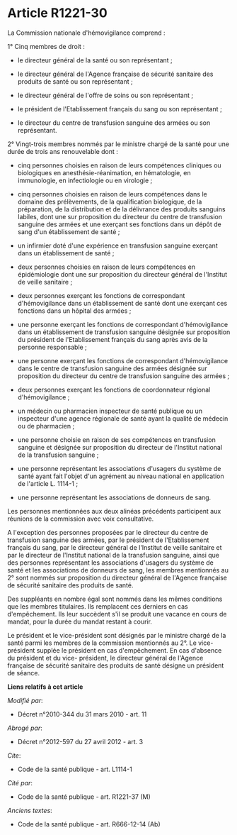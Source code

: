 # Article R1221-30

La Commission nationale d'hémovigilance comprend : 

1° Cinq membres de droit :

- le directeur général de la santé ou son représentant ;

- le directeur général de l'Agence française de sécurité sanitaire des produits de santé ou son représentant ;

- le directeur général de l'offre de soins ou son représentant ;

- le président de l'Etablissement français du sang ou son représentant ;

- le directeur du centre de transfusion sanguine des armées ou son représentant. 

2° Vingt-trois membres nommés par le ministre chargé de la santé pour une durée de trois ans renouvelable dont :

- cinq personnes choisies en raison de leurs compétences cliniques ou biologiques en anesthésie-réanimation, en hématologie,
en immunologie, en infectiologie ou en virologie ;

- cinq personnes choisies en raison de leurs compétences dans le domaine des prélèvements, de la qualification biologique, de
la préparation, de la distribution et de la délivrance des produits sanguins labiles, dont une sur proposition du directeur
du centre de transfusion sanguine des armées et une exerçant ses fonctions dans un dépôt de sang d'un établissement de
santé ;

- un infirmier doté d'une expérience en transfusion sanguine exerçant dans un établissement de santé ;

- deux personnes choisies en raison de leurs compétences en épidémiologie dont une sur proposition du directeur général de
l'Institut de veille sanitaire ;

- deux personnes exerçant les fonctions de correspondant d'hémovigilance dans un établissement de santé dont une exerçant ces
fonctions dans un hôpital des armées ;

- une personne exerçant les fonctions de correspondant d'hémovigilance dans un établissement de transfusion sanguine désignée
sur proposition du président de l'Etablissement français du sang après avis de la personne responsable ;

- une personne exerçant les fonctions de correspondant d'hémovigilance dans le centre de transfusion sanguine des armées
désignée sur proposition du directeur du centre de transfusion sanguine des armées ;

- deux personnes exerçant les fonctions de coordonnateur régional d'hémovigilance ;

- un médecin ou pharmacien inspecteur de santé publique ou un inspecteur d'une agence régionale de santé ayant la qualité de
médecin ou de pharmacien ;

- une personne choisie en raison de ses compétences en transfusion sanguine et désignée sur proposition du directeur de
l'Institut national de la transfusion sanguine ;

- une personne représentant les associations d'usagers du système de santé ayant fait l'objet d'un agrément au niveau
national en application de l'article L. 1114-1 ;

- une personne représentant les associations de donneurs de sang. 

Les personnes mentionnées aux deux alinéas précédents participent aux réunions de la commission avec voix consultative.

A l'exception des personnes proposées par le directeur du centre de transfusion sanguine des armées, par le président de
l'Etablissement français du sang, par le directeur général de l'Institut de veille sanitaire et par le directeur de
l'Institut national de la transfusion sanguine, ainsi que des personnes représentant les associations d'usagers du système de
santé et les associations de donneurs de sang, les membres mentionnés au 2° sont nommés sur proposition du directeur général
de l'Agence française de sécurité sanitaire des produits de santé. 

Des suppléants en nombre égal sont nommés dans les mêmes conditions que les membres titulaires. Ils remplacent ces derniers
en cas d'empêchement. Ils leur succèdent s'il se produit une vacance en cours de mandat, pour la durée du mandat restant à
courir. 

Le président et le vice-président sont désignés par le ministre chargé de la santé parmi les membres de la commission
mentionnés au 2°. Le vice-président supplée le président en cas d'empêchement. En cas d'absence du président et du vice-
président, le directeur général de l'Agence française de sécurité sanitaire des produits de santé désigne un président de
séance.

**Liens relatifs à cet article**

_Modifié par_:

  - Décret n°2010-344 du 31 mars 2010 - art. 11

_Abrogé par_:

  - Décret n°2012-597 du 27 avril 2012 - art. 3

_Cite_:

  - Code de la santé publique - art. L1114-1

_Cité par_:

  - Code de la santé publique - art. R1221-37 (M)

_Anciens textes_:

  - Code de la santé publique - art. R666-12-14 (Ab)
